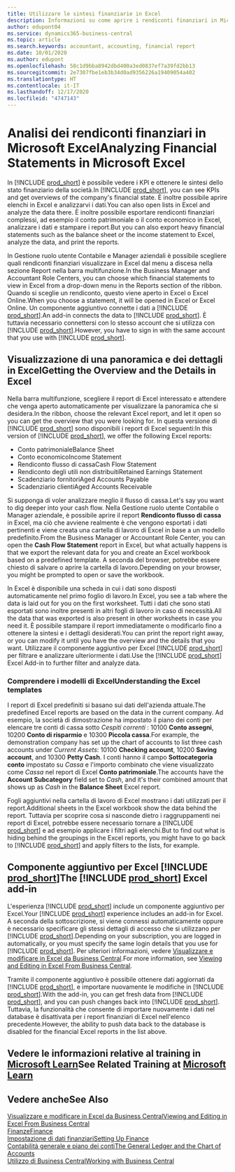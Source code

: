 ```yaml
---
title: Utilizzare le sintesi finanziarie in Excel
description: Informazioni su come aprire i rendiconti finanziari in Microsoft Excel da Business Central per una migliore analisi.
author: edupont04
ms.service: dynamics365-business-central
ms.topic: article
ms.search.keywords: accountant, accounting, financial report
ms.date: 10/01/2020
ms.author: edupont
ms.openlocfilehash: 58c1d9bba8942dbd400a3ed0837ef7a39fd2bb13
ms.sourcegitcommit: 2e7307fbe1eb3b34d0ad9356226a19409054a402
ms.translationtype: HT
ms.contentlocale: it-IT
ms.lasthandoff: 12/17/2020
ms.locfileid: "4747143"
---
```

# <a name="analyzing-financial-statements-in-microsoft-excel"></a><span data-ttu-id="81c18-103">Analisi dei rendiconti finanziari in Microsoft Excel</span><span class="sxs-lookup"><span data-stu-id="81c18-103">Analyzing Financial Statements in Microsoft Excel</span></span>

<span data-ttu-id="81c18-104">In [!INCLUDE [prod_short](includes/prod_short.md)] è possibile vedere i KPI e ottenere le sintesi dello stato finanziario della società.</span><span class="sxs-lookup"><span data-stu-id="81c18-104">In [!INCLUDE [prod_short](includes/prod_short.md)], you can see KPIs and get overviews of the company's financial state.</span></span> <span data-ttu-id="81c18-105">È inoltre possibile aprire elenchi in Excel e analizzarvi i dati.</span><span class="sxs-lookup"><span data-stu-id="81c18-105">You can also open lists in Excel and analyze the data there.</span></span> <span data-ttu-id="81c18-106">È inoltre possibile esportare rendiconti finanziari complessi, ad esempio il conto patrimoniale o il conto economico in Excel, analizzare i dati e stampare i report.</span><span class="sxs-lookup"><span data-stu-id="81c18-106">But you can also export heavy financial statements such as the balance sheet or the income statement to Excel, analyze the data, and print the reports.</span></span>  

<span data-ttu-id="81c18-107">In Gestione ruolo utente Contabile e Manager aziendali è possibile scegliere quali rendiconti finanziari visualizzare in Excel dal menu a discesa nella sezione Report nella barra multifunzione.</span><span class="sxs-lookup"><span data-stu-id="81c18-107">In the Business Manager and Accountant Role Centers, you can choose which financial statements to view in Excel from a drop-down menu in the Reports section of the ribbon.</span></span> <span data-ttu-id="81c18-108">Quando si sceglie un rendiconto, questo viene aperto in Excel o Excel Online.</span><span class="sxs-lookup"><span data-stu-id="81c18-108">When you choose a statement, it will be opened in Excel or Excel Online.</span></span> <span data-ttu-id="81c18-109">Un componente aggiuntivo connette i dati a [!INCLUDE [prod_short](includes/prod_short.md)].</span><span class="sxs-lookup"><span data-stu-id="81c18-109">An add-in connects the data to [!INCLUDE [prod_short](includes/prod_short.md)].</span></span> <span data-ttu-id="81c18-110">È tuttavia necessario connettersi con lo stesso account che si utilizza con [!INCLUDE [prod_short](includes/prod_short.md)].</span><span class="sxs-lookup"><span data-stu-id="81c18-110">However, you have to sign in with the same account that you use with [!INCLUDE [prod_short](includes/prod_short.md)].</span></span>  

## <a name="getting-the-overview-and-the-details-in-excel"></a><span data-ttu-id="81c18-111">Visualizzazione di una panoramica e dei dettagli in Excel</span><span class="sxs-lookup"><span data-stu-id="81c18-111">Getting the Overview and the Details in Excel</span></span>

<span data-ttu-id="81c18-112">Nella barra multifunzione, scegliere il report di Excel interessato e attendere che venga aperto automaticamente per visualizzare la panoramica che si desidera.</span><span class="sxs-lookup"><span data-stu-id="81c18-112">In the ribbon, choose the relevant Excel report, and let it open so you can get the overview that you were looking for.</span></span> <span data-ttu-id="81c18-113">In questa versione di [!INCLUDE [prod_short](includes/prod_short.md)] sono disponibili i report di Excel seguenti:</span><span class="sxs-lookup"><span data-stu-id="81c18-113">In this version of [!INCLUDE [prod_short](includes/prod_short.md)], we offer the following Excel reports:</span></span>

- <span data-ttu-id="81c18-114">Conto patrimoniale</span><span class="sxs-lookup"><span data-stu-id="81c18-114">Balance Sheet</span></span>  
- <span data-ttu-id="81c18-115">Conto economico</span><span class="sxs-lookup"><span data-stu-id="81c18-115">Income Statement</span></span>  
- <span data-ttu-id="81c18-116">Rendiconto flusso di cassa</span><span class="sxs-lookup"><span data-stu-id="81c18-116">Cash Flow Statement</span></span>  
- <span data-ttu-id="81c18-117">Rendiconto degli utili non distribuiti</span><span class="sxs-lookup"><span data-stu-id="81c18-117">Retained Earnings Statement</span></span>  
- <span data-ttu-id="81c18-118">Scadenziario fornitori</span><span class="sxs-lookup"><span data-stu-id="81c18-118">Aged Accounts Payable</span></span>  
- <span data-ttu-id="81c18-119">Scadenziario clienti</span><span class="sxs-lookup"><span data-stu-id="81c18-119">Aged Accounts Receivable</span></span>  

<span data-ttu-id="81c18-120">Si supponga di voler analizzare meglio il flusso di cassa.</span><span class="sxs-lookup"><span data-stu-id="81c18-120">Let's say you want to dig deeper into your cash flow.</span></span> <span data-ttu-id="81c18-121">Nella Gestione ruolo utente Contabile o Manager aziendale, è possibile aprire il report **Rendiconto flusso di cassa** in Excel, ma ciò che avviene realmente è che vengono esportati i dati pertinenti e viene creata una cartella di lavoro di Excel in base a un modello predefinito.</span><span class="sxs-lookup"><span data-stu-id="81c18-121">From the Business Manager or Accountant Role Center, you can open the **Cash Flow Statement** report in Excel, but what actually happens is that we export the relevant data for you and create an Excel workbook based on a predefined template.</span></span> <span data-ttu-id="81c18-122">A seconda del browser, potrebbe essere chiesto di salvare o aprire la cartella di lavoro.</span><span class="sxs-lookup"><span data-stu-id="81c18-122">Depending on your browser, you might be prompted to open or save the workbook.</span></span>  

<span data-ttu-id="81c18-123">In Excel è disponibile una scheda in cui i dati sono disposti automaticamente nel primo foglio di lavoro.</span><span class="sxs-lookup"><span data-stu-id="81c18-123">In Excel, you see a tab where the data is laid out for you on the first worksheet.</span></span> <span data-ttu-id="81c18-124">Tutti i dati che sono stati esportati sono inoltre presenti in altri fogli di lavoro in caso di necessità.</span><span class="sxs-lookup"><span data-stu-id="81c18-124">All the data that was exported is also present in other worksheets in case you need it.</span></span> <span data-ttu-id="81c18-125">È possibile stampare il report immediatamente o modificarlo fino a ottenere la sintesi e i dettagli desiderati.</span><span class="sxs-lookup"><span data-stu-id="81c18-125">You can print the report right away, or you can modify it until you have the overview and the details that you want.</span></span> <span data-ttu-id="81c18-126">Utilizzare il componente aggiuntivo per Excel [!INCLUDE [prod_short](includes/prod_short.md)] per filtrare e analizzare ulteriormente i dati.</span><span class="sxs-lookup"><span data-stu-id="81c18-126">Use the [!INCLUDE [prod_short](includes/prod_short.md)] Excel Add-in to further filter and analyze data.</span></span>  

### <a name="understanding-the-excel-templates"></a><span data-ttu-id="81c18-127">Comprendere i modelli di Excel</span><span class="sxs-lookup"><span data-stu-id="81c18-127">Understanding the Excel templates</span></span>

<span data-ttu-id="81c18-128">I report di Excel predefiniti si basano sui dati dell'azienda attuale.</span><span class="sxs-lookup"><span data-stu-id="81c18-128">The predefined Excel reports are based on the data in the current company.</span></span> <span data-ttu-id="81c18-129">Ad esempio, la società di dimostrazione ha impostato il piano dei conti per elencare tre conti di cassa sotto *Cespiti correnti* : 10100 **Conto assegni**, 10200 **Conto di risparmio** e 10300 **Piccola cassa**.</span><span class="sxs-lookup"><span data-stu-id="81c18-129">For example, the demonstration company has set up the chart of accounts to list three cash accounts under *Current Assets*: 10100 **Checking account**, 10200 **Saving account**, and 10300 **Petty Cash**.</span></span> <span data-ttu-id="81c18-130">I conti hanno il campo **Sottocategoria conto** impostato su *Cassa* e l'importo combinato che viene visualizzato come *Cassa* nel report di Excel **Conto patrimoniale**.</span><span class="sxs-lookup"><span data-stu-id="81c18-130">The accounts have the **Account Subcategory** field set to *Cash*, and it's their combined amount that shows up as *Cash* in the **Balance Sheet** Excel report.</span></span>  

<span data-ttu-id="81c18-131">Fogli aggiuntivi nella cartella di lavoro di Excel mostrano i dati utilizzati per il report.</span><span class="sxs-lookup"><span data-stu-id="81c18-131">Additional sheets in the Excel workbook show the data behind the report.</span></span> <span data-ttu-id="81c18-132">Tuttavia per scoprire cosa si nasconde dietro i raggruppamenti nei report di Excel, potrebbe essere necessario tornare a [!INCLUDE [prod_short](includes/prod_short.md)] e ad esempio applicare i filtri agli elenchi.</span><span class="sxs-lookup"><span data-stu-id="81c18-132">But to find out what is hiding behind the groupings in the Excel reports, you might have to go back to [!INCLUDE [prod_short](includes/prod_short.md)] and apply filters to the lists, for example.</span></span>  

## <a name="the-prod_short-excel-add-in"></a><span data-ttu-id="81c18-133">Componente aggiuntivo per Excel [!INCLUDE [prod_short](includes/prod_short.md)]</span><span class="sxs-lookup"><span data-stu-id="81c18-133">The [!INCLUDE [prod_short](includes/prod_short.md)] Excel add-in</span></span>

<span data-ttu-id="81c18-134">L'esperienza [!INCLUDE [prod_short](includes/prod_short.md)] include un componente aggiuntivo per Excel.</span><span class="sxs-lookup"><span data-stu-id="81c18-134">Your [!INCLUDE [prod_short](includes/prod_short.md)] experience includes an add-in for Excel.</span></span> <span data-ttu-id="81c18-135">A seconda della sottoscrizione, si viene connessi automaticamente oppure è necessario specificare gli stessi dettagli di accesso che si utilizzano per [!INCLUDE [prod_short](includes/prod_short.md)].</span><span class="sxs-lookup"><span data-stu-id="81c18-135">Depending on your subscription, you are logged in automatically, or you must specify the same login details that you use for [!INCLUDE [prod_short](includes/prod_short.md)].</span></span> <span data-ttu-id="81c18-136">Per ulteriori informazioni, vedere [Visualizzare e modificare in Excel da Business Central](across-work-with-excel.md).</span><span class="sxs-lookup"><span data-stu-id="81c18-136">For more information, see [Viewing and Editing in Excel From Business Central](across-work-with-excel.md).</span></span>  

<span data-ttu-id="81c18-137">Tramite il componente aggiuntivo è possibile ottenere dati aggiornati da [!INCLUDE [prod_short](includes/prod_short.md)], e importare nuovamente le modifiche in [!INCLUDE [prod_short](includes/prod_short.md)].</span><span class="sxs-lookup"><span data-stu-id="81c18-137">With the add-in, you can get fresh data from [!INCLUDE [prod_short](includes/prod_short.md)], and you can push changes back into [!INCLUDE [prod_short](includes/prod_short.md)].</span></span> <span data-ttu-id="81c18-138">Tuttavia, la funzionalità che consente di importare nuovamente i dati nel database è disattivata per i report finanziari di Excel nell'elenco precedente.</span><span class="sxs-lookup"><span data-stu-id="81c18-138">However, the ability to push data back to the database is disabled for the financial Excel reports in the list above.</span></span>  

## <a name="see-related-training-at-microsoft-learn"></a><span data-ttu-id="81c18-139">Vedere le informazioni relative al training in [Microsoft Learn](/learn/modules/configure-powerbi-excel-dynamics-365-business-central/index)</span><span class="sxs-lookup"><span data-stu-id="81c18-139">See Related Training at [Microsoft Learn](/learn/modules/configure-powerbi-excel-dynamics-365-business-central/index)</span></span>

## <a name="see-also"></a><span data-ttu-id="81c18-140">Vedere anche</span><span class="sxs-lookup"><span data-stu-id="81c18-140">See Also</span></span>

[<span data-ttu-id="81c18-141">Visualizzare e modificare in Excel da Business Central</span><span class="sxs-lookup"><span data-stu-id="81c18-141">Viewing and Editing in Excel From Business Central</span></span>](across-work-with-excel.md)  
[<span data-ttu-id="81c18-142">Finanze</span><span class="sxs-lookup"><span data-stu-id="81c18-142">Finance</span></span>](finance.md)  
[<span data-ttu-id="81c18-143">Impostazione di dati finanziari</span><span class="sxs-lookup"><span data-stu-id="81c18-143">Setting Up Finance</span></span>](finance-setup-finance.md)  
[<span data-ttu-id="81c18-144">Contabilità generale e piano dei conti</span><span class="sxs-lookup"><span data-stu-id="81c18-144">The General Ledger and the Chart of Accounts</span></span>](finance-general-ledger.md)  
[<span data-ttu-id="81c18-145">Utilizzo di Business Central</span><span class="sxs-lookup"><span data-stu-id="81c18-145">Working with Business Central</span></span>](ui-work-product.md)  
